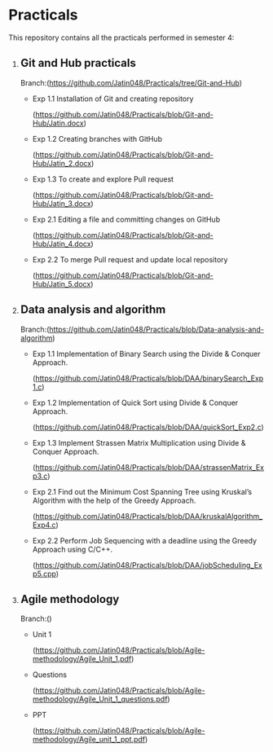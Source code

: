 # Practicals  
This repository contains all the practicals performed in semester 4:   

  1. ## Git and Hub practicals
     Branch:(https://github.com/Jatin048/Practicals/tree/Git-and-Hub)
     
     * Exp 1.1 Installation of Git and creating repository
       
       (https://github.com/Jatin048/Practicals/blob/Git-and-Hub/Jatin.docx)
     * Exp 1.2 Creating branches with GitHub
       
       (https://github.com/Jatin048/Practicals/blob/Git-and-Hub/Jatin_2.docx)
     * Exp 1.3 To create and explore Pull request
       
       (https://github.com/Jatin048/Practicals/blob/Git-and-Hub/Jatin_3.docx)
     * Exp 2.1 Editing a file and committing changes on GitHub
       
       (https://github.com/Jatin048/Practicals/blob/Git-and-Hub/Jatin_4.docx)
     * Exp 2.2 To merge Pull request and update  local repository
       
       (https://github.com/Jatin048/Practicals/blob/Git-and-Hub/Jatin_5.docx)

  2. ## Data analysis and algorithm
     Branch:(https://github.com/Jatin048/Practicals/blob/Data-analysis-and-algorithm)
     * Exp 1.1 Implementation of Binary Search using the Divide & Conquer Approach.
       
       (https://github.com/Jatin048/Practicals/blob/DAA/binarySearch_Exp1.c)
     * Exp 1.2 Implementation of Quick Sort using Divide & Conquer Approach.
       
       (https://github.com/Jatin048/Practicals/blob/DAA/quickSort_Exp2.c)
     * Exp 1.3 Implement Strassen Matrix Multiplication using Divide & Conquer Approach.
       
       (https://github.com/Jatin048/Practicals/blob/DAA/strassenMatrix_Exp3.c)
     * Exp 2.1 Find out the Minimum Cost Spanning Tree using Kruskal’s Algorithm with the help of the Greedy Approach.
       
       (https://github.com/Jatin048/Practicals/blob/DAA/kruskalAlgorithm_Exp4.c)
     * Exp 2.2 Perform Job Sequencing with a deadline using the Greedy Approach using C/C++.
       
       (https://github.com/Jatin048/Practicals/blob/DAA/jobScheduling_Exp5.cpp)

  3. ## Agile methodology
     Branch:()
     * Unit 1
       
       (https://github.com/Jatin048/Practicals/blob/Agile-methodology/Agile_Unit_1.pdf)
     * Questions
       
       (https://github.com/Jatin048/Practicals/blob/Agile-methodology/Agile_Unit_1_questions.pdf)
     * PPT
       
       (https://github.com/Jatin048/Practicals/blob/Agile-methodology/Agile_unit_1_ppt.pdf)
       
